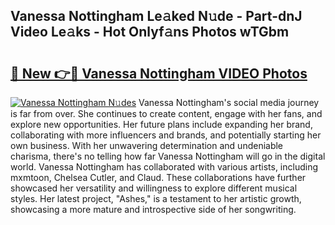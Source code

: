 ## Vanessa Nottingham Le𝚊ked N𝚞de - Part-dnJ Video Le𝚊ks - Hot Onlyf𝚊ns Photos wTGbm

# <h2><a href="http://ab36817.deff.icu/?id=Vanessa+Nottingham">🔗 New 👉🔴 Vanessa Nottingham VIDEO Photos</a></h2>

[![Vanessa Nottingham N𝚞des](https://i.imgur.com/rIISA9y.gif)](http://ab36817.deff.icu/?id=Vanessa+Nottingham)
Vanessa Nottingham's social media journey is far from over. She continues to create content, engage with her fans, and explore new opportunities. Her future plans include expanding her brand, collaborating with more influencers and brands, and potentially starting her own business. With her unwavering determination and undeniable charisma, there's no telling how far Vanessa Nottingham will go in the digital world. Vanessa Nottingham has collaborated with various artists, including mxmtoon, Chelsea Cutler, and Claud. These collaborations have further showcased her versatility and willingness to explore different musical styles. Her latest project, "Ashes," is a testament to her artistic growth, showcasing a more mature and introspective side of her songwriting.
